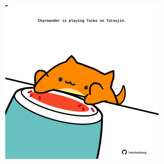 <!-- built at 02/01/2022, 20:01:04 UTC -->
<p align="center">
  <img width="500" height="500" src="./ReadmeImage.svg">
</p>
